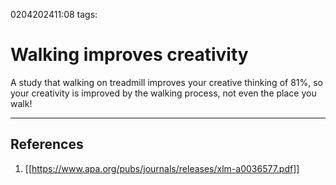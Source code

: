 0204202411:08
tags: 
# Walking improves creativity

A study that walking on treadmill improves your creative thinking of 81%, so your creativity is improved by the walking process, not even the place you walk!

---
## References
1. [[https://www.apa.org/pubs/journals/releases/xlm-a0036577.pdf]]